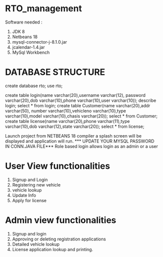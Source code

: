 # RTO_management
Software needed :
1. JDK 8
2. Netbeans 18
3. mysql-connector-j-8.1.0.jar
4. jcalendar-1.4.jar
5. MySql Workbench

 

# DATABASE STRUCTURE

 

create database rto;
use rto;

 

create table login(name varchar(20),username varchar(12),
password varchar(20),dob varchar(10),phone varchar(10),user varchar(10));
describe login;
select * from login;
create table Customer(name varchar(20),addr varchar(50), number varchar(10),vehicleno varchar(10),type varchar(10),model varchar(10),chasis varchar(20));
select * from Customer;
create table license(name varchar(20),phone varchar(11),type varchar(10),dob varchar(12),state varchar(20));
select * from license;

 

Launch project from NETBEANS 18 compiler a splash screen will be displayed and application will run.
*** UPDATE YOUR MYSQL PASSWORD IN CONN.JAVA FILE***
Role based login allows login as an admin or a user

 

# User View functionalities
1. Signup and Login
2. Registering new vehicle
3. vehicle lookup
4. Update Info
5. Apply for license

 

# Admin view functionalities
1. Signup and login
2. Approving or deleting registration applications
3. Detailed vehicle lookup
4. License application lookup and printing.
